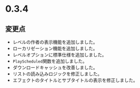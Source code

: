 # 0.3.4

## 変更点

- レベルの作者の表示機能を追加しました。
- ローカリゼーション機能を追加しました。
- レベルオプションに標準仕様を追加しました。
- `PlayScheduled`関数を追加しました。
- ダウンロードキャッシュを改善しました。
- リストの読み込みロジックを修正しました。
- エフェクトのタイトルとサブタイトルの表示を修正しました。
